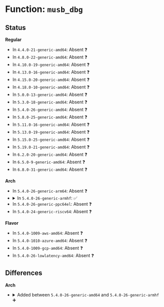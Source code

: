 # Function: <code>musb_dbg</code>

## Status
<b>Regular</b>
<ul>
<li>
In <code>4.4.0-21-generic-amd64</code>: Absent ❓
</li>
<li>
In <code>4.8.0-22-generic-amd64</code>: Absent ❓
</li>
<li>
In <code>4.10.0-19-generic-amd64</code>: Absent ❓
</li>
<li>
In <code>4.13.0-16-generic-amd64</code>: Absent ❓
</li>
<li>
In <code>4.15.0-20-generic-amd64</code>: Absent ❓
</li>
<li>
In <code>4.18.0-10-generic-amd64</code>: Absent ❓
</li>
<li>
In <code>5.0.0-13-generic-amd64</code>: Absent ❓
</li>
<li>
In <code>5.3.0-18-generic-amd64</code>: Absent ❓
</li>
<li>
In <code>5.4.0-26-generic-amd64</code>: Absent ❓
</li>
<li>
In <code>5.8.0-25-generic-amd64</code>: Absent ❓
</li>
<li>
In <code>5.11.0-16-generic-amd64</code>: Absent ❓
</li>
<li>
In <code>5.13.0-19-generic-amd64</code>: Absent ❓
</li>
<li>
In <code>5.15.0-25-generic-amd64</code>: Absent ❓
</li>
<li>
In <code>5.19.0-21-generic-amd64</code>: Absent ❓
</li>
<li>
In <code>6.2.0-20-generic-amd64</code>: Absent ❓
</li>
<li>
In <code>6.5.0-9-generic-amd64</code>: Absent ❓
</li>
<li>
In <code>6.8.0-31-generic-amd64</code>: Absent ❓
</li>
</ul>
<b>Arch</b>
<ul>
<li>
In <code>5.4.0-26-generic-arm64</code>: Absent ❓
</li>
<li>
<details>
<summary>In <code>5.4.0-26-generic-armhf</code>: ✅</summary>

```c
void musb_dbg(struct musb * musb, const char * fmt, void (anon))
```

```json
{
  "name": "musb_dbg",
  "collision_type": "Unique Global",
  "inline_type": "No",
  "funcs": [
    {
      "addr": 3233190044,
      "name": "musb_dbg",
      "external": true,
      "loc": "drivers/usb/musb/musb_trace.c:13",
      "file": "drivers/usb/musb/musb_trace.c",
      "inline": "seen, unknown",
      "caller_inline": [],
      "caller_func": [
        "drivers/usb/musb/musb_core.c:musb_irq_work",
        "drivers/usb/musb/musb_core.c:musb_irq_work",
        "drivers/usb/musb/musb_core.c:musb_irq_work",
        "drivers/usb/musb/musb_core.c:musb_irq_work",
        "drivers/usb/musb/musb_core.c:musb_irq_work",
        "drivers/usb/musb/musb_core.c:musb_core_init",
        "drivers/usb/musb/musb_core.c:musb_core_init",
        "drivers/usb/musb/musb_core.c:musb_core_init",
        "drivers/usb/musb/musb_core.c:ep_config_from_hw",
        "drivers/usb/musb/musb_core.c:musb_start",
        "drivers/usb/musb/musb_core.c:musb_stage0_irq",
        "drivers/usb/musb/musb_core.c:musb_stage0_irq",
        "drivers/usb/musb/musb_core.c:musb_stage0_irq",
        "drivers/usb/musb/musb_core.c:musb_stage0_irq",
        "drivers/usb/musb/musb_core.c:musb_stage0_irq",
        "drivers/usb/musb/musb_core.c:musb_stage0_irq",
        "drivers/usb/musb/musb_core.c:musb_stage0_irq",
        "drivers/usb/musb/musb_core.c:musb_stage0_irq",
        "drivers/usb/musb/musb_core.c:musb_stage0_irq",
        "drivers/usb/musb/musb_core.c:musb_stage0_irq",
        "drivers/usb/musb/musb_core.c:musb_stage0_irq",
        "drivers/usb/musb/musb_core.c:musb_stage0_irq",
        "drivers/usb/musb/musb_core.c:musb_stage0_irq",
        "drivers/usb/musb/musb_core.c:musb_stage0_irq",
        "drivers/usb/musb/musb_core.c:musb_stage0_irq",
        "drivers/usb/musb/musb_core.c:musb_stage0_irq",
        "drivers/usb/musb/musb_core.c:musb_hnp_stop",
        "drivers/usb/musb/musb_core.c:musb_hnp_stop",
        "drivers/usb/musb/musb_core.c:musb_hnp_stop",
        "drivers/usb/musb/musb_core.c:musb_hnp_stop",
        "drivers/usb/musb/musb_core.c:musb_otg_timer_func",
        "drivers/usb/musb/musb_core.c:musb_otg_timer_func",
        "drivers/usb/musb/musb_core.c:musb_otg_timer_func",
        "drivers/usb/musb/musb_virthub.c:musb_hub_control",
        "drivers/usb/musb/musb_virthub.c:musb_hub_control",
        "drivers/usb/musb/musb_virthub.c:musb_hub_control",
        "drivers/usb/musb/musb_virthub.c:musb_hub_control",
        "drivers/usb/musb/musb_virthub.c:musb_root_disconnect",
        "drivers/usb/musb/musb_virthub.c:musb_port_reset",
        "drivers/usb/musb/musb_virthub.c:musb_port_reset",
        "drivers/usb/musb/musb_virthub.c:musb_port_reset",
        "drivers/usb/musb/musb_virthub.c:musb_port_suspend",
        "drivers/usb/musb/musb_virthub.c:musb_port_suspend",
        "drivers/usb/musb/musb_virthub.c:musb_port_suspend",
        "drivers/usb/musb/musb_virthub.c:musb_host_finish_resume",
        "drivers/usb/musb/musb_host.c:musb_urb_enqueue",
        "drivers/usb/musb/musb_host.c:musb_host_rx",
        "drivers/usb/musb/musb_host.c:musb_host_rx",
        "drivers/usb/musb/musb_host.c:musb_host_rx",
        "drivers/usb/musb/musb_host.c:musb_host_rx",
        "drivers/usb/musb/musb_host.c:musb_host_rx",
        "drivers/usb/musb/musb_host.c:musb_host_rx",
        "drivers/usb/musb/musb_host.c:musb_host_rx",
        "drivers/usb/musb/musb_host.c:musb_host_rx",
        "drivers/usb/musb/musb_host.c:musb_host_rx",
        "drivers/usb/musb/musb_host.c:musb_host_tx",
        "drivers/usb/musb/musb_host.c:musb_host_tx",
        "drivers/usb/musb/musb_host.c:musb_host_tx",
        "drivers/usb/musb/musb_host.c:musb_host_tx",
        "drivers/usb/musb/musb_host.c:musb_host_tx",
        "drivers/usb/musb/musb_host.c:musb_host_tx",
        "drivers/usb/musb/musb_host.c:musb_h_ep0_irq",
        "drivers/usb/musb/musb_host.c:musb_h_ep0_irq",
        "drivers/usb/musb/musb_host.c:musb_h_ep0_irq",
        "drivers/usb/musb/musb_host.c:musb_h_ep0_irq",
        "drivers/usb/musb/musb_host.c:musb_h_ep0_irq",
        "drivers/usb/musb/musb_host.c:musb_h_ep0_irq",
        "drivers/usb/musb/musb_host.c:musb_h_ep0_irq",
        "drivers/usb/musb/musb_host.c:musb_h_ep0_irq",
        "drivers/usb/musb/musb_host.c:musb_h_ep0_irq",
        "drivers/usb/musb/musb_host.c:musb_h_ep0_irq",
        "drivers/usb/musb/musb_host.c:musb_host_packet_rx",
        "drivers/usb/musb/musb_host.c:musb_host_packet_rx",
        "drivers/usb/musb/musb_host.c:musb_host_packet_rx",
        "drivers/usb/musb/musb_host.c:musb_advance_schedule",
        "drivers/usb/musb/musb_host.c:musb_start_urb",
        "drivers/usb/musb/musb_host.c:musb_start_urb",
        "drivers/usb/musb/musb_gadget_ep0.c:musb_g_ep0_halt",
        "drivers/usb/musb/musb_gadget_ep0.c:musb_g_ep0_queue",
        "drivers/usb/musb/musb_gadget_ep0.c:musb_g_ep0_queue",
        "drivers/usb/musb/musb_gadget_ep0.c:musb_g_ep0_irq",
        "drivers/usb/musb/musb_gadget_ep0.c:musb_g_ep0_irq",
        "drivers/usb/musb/musb_gadget_ep0.c:musb_g_ep0_irq",
        "drivers/usb/musb/musb_gadget_ep0.c:musb_g_ep0_irq",
        "drivers/usb/musb/musb_gadget_ep0.c:musb_g_ep0_irq",
        "drivers/usb/musb/musb_gadget_ep0.c:musb_g_ep0_irq",
        "drivers/usb/musb/musb_gadget_ep0.c:musb_g_ep0_irq",
        "drivers/usb/musb/musb_gadget_ep0.c:musb_g_ep0_irq",
        "drivers/usb/musb/musb_gadget_ep0.c:musb_g_ep0_irq",
        "drivers/usb/musb/musb_gadget_ep0.c:ep0_txstate",
        "drivers/usb/musb/musb_gadget_ep0.c:service_zero_data_request",
        "drivers/usb/musb/musb_gadget_ep0.c:service_zero_data_request",
        "drivers/usb/musb/musb_gadget.c:musb_g_reset",
        "drivers/usb/musb/musb_gadget.c:musb_g_disconnect",
        "drivers/usb/musb/musb_gadget.c:musb_g_disconnect",
        "drivers/usb/musb/musb_gadget.c:musb_g_suspend",
        "drivers/usb/musb/musb_gadget.c:musb_gadget_work",
        "drivers/usb/musb/musb_gadget.c:musb_gadget_wakeup",
        "drivers/usb/musb/musb_gadget.c:musb_gadget_wakeup",
        "drivers/usb/musb/musb_gadget.c:musb_gadget_wakeup",
        "drivers/usb/musb/musb_gadget.c:musb_gadget_set_halt",
        "drivers/usb/musb/musb_gadget.c:musb_gadget_set_halt",
        "drivers/usb/musb/musb_gadget.c:musb_gadget_set_halt",
        "drivers/usb/musb/musb_gadget.c:musb_gadget_set_halt",
        "drivers/usb/musb/musb_gadget.c:musb_gadget_set_halt",
        "drivers/usb/musb/musb_gadget.c:musb_gadget_set_halt",
        "drivers/usb/musb/musb_gadget.c:musb_gadget_set_halt",
        "drivers/usb/musb/musb_gadget.c:musb_gadget_queue",
        "drivers/usb/musb/musb_gadget.c:musb_gadget_disable",
        "drivers/usb/musb/musb_gadget.c:musb_gadget_enable",
        "drivers/usb/musb/musb_gadget.c:musb_gadget_enable",
        "drivers/usb/musb/musb_gadget.c:musb_g_rx",
        "drivers/usb/musb/musb_gadget.c:musb_g_rx",
        "drivers/usb/musb/musb_gadget.c:musb_g_rx",
        "drivers/usb/musb/musb_gadget.c:rxstate",
        "drivers/usb/musb/musb_gadget.c:rxstate",
        "drivers/usb/musb/musb_gadget.c:musb_g_tx",
        "drivers/usb/musb/musb_gadget.c:musb_g_tx",
        "drivers/usb/musb/musb_gadget.c:txstate",
        "drivers/usb/musb/musb_gadget.c:txstate",
        "drivers/usb/musb/musb_gadget.c:txstate",
        "drivers/usb/musb/musb_gadget.c:txstate",
        "drivers/usb/musb/musb_gadget.c:txstate"
      ]
    }
  ],
  "symbols": [
    {
      "addr": 3233190044,
      "name": "musb_dbg",
      "section": ".text",
      "bind": "STB_GLOBAL",
      "size": 240
    }
  ]
}
```
</details>
</li>
<li>
In <code>5.4.0-26-generic-ppc64el</code>: Absent ❓
</li>
<li>
In <code>5.4.0-24-generic-riscv64</code>: Absent ❓
</li>
</ul>
<b>Flavor</b>
<ul>
<li>
In <code>5.4.0-1009-aws-amd64</code>: Absent ❓
</li>
<li>
In <code>5.4.0-1010-azure-amd64</code>: Absent ❓
</li>
<li>
In <code>5.4.0-1009-gcp-amd64</code>: Absent ❓
</li>
<li>
In <code>5.4.0-26-lowlatency-amd64</code>: Absent ❓
</li>
</ul>

## Differences
<b>Arch</b>
<ul>
<li>
<details>
<summary>Added between <code>5.4.0-26-generic-amd64</code> and <code>5.4.0-26-generic-armhf</code> ➕</summary>

```c
void musb_dbg(struct musb * musb, const char * fmt, void (anon))
```
</details>
</li>
</ul>
